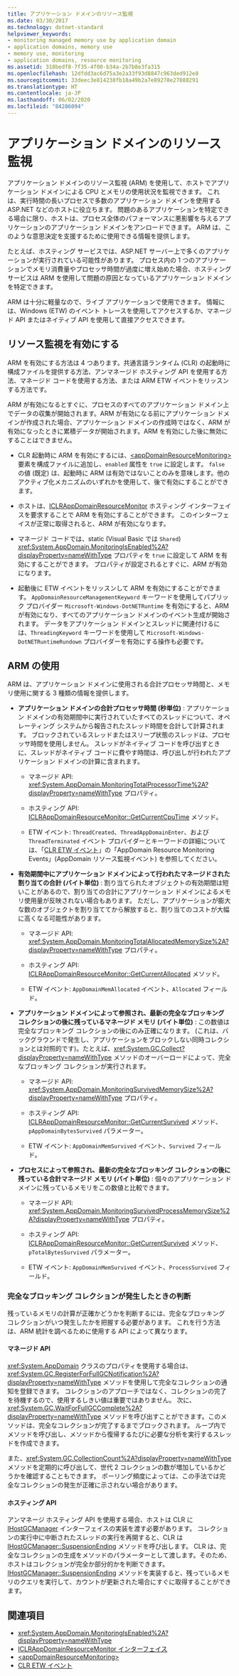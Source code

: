 ```yaml
---
title: アプリケーション ドメインのリソース監視
ms.date: 03/30/2017
ms.technology: dotnet-standard
helpviewer_keywords:
- monitoring managed memory use by application domain
- application domains, memory use
- memory use, monitoring
- application domains, resource monitoring
ms.assetid: 318bedf8-7f35-4f00-b34a-2b7b8e3fa315
ms.openlocfilehash: 12dfdd3ac6d75a3e2a33f93d8847c963ded912e8
ms.sourcegitcommit: 33deec3e814238fb18a49b2a7e89278e27888291
ms.translationtype: HT
ms.contentlocale: ja-JP
ms.lasthandoff: 06/02/2020
ms.locfileid: "84286094"
---
```

# <a name="application-domain-resource-monitoring"></a>アプリケーション ドメインのリソース監視

アプリケーション ドメインのリソース監視 (ARM) を使用して、ホストでアプリケーション ドメインによる CPU とメモリの使用状況を監視できます。 これは、実行時間の長いプロセスで多数のアプリケーション ドメインを使用する ASP.NET などのホストに役立ちます。 問題のあるアプリケーションを特定できる場合に限り、ホストは、プロセス全体のパフォーマンスに悪影響を与えるアプリケーションのアプリケーション ドメインをアンロードできます。 ARM は、このような意思決定を支援するために使用できる情報を提供します。

たとえば、ホスティング サービスでは、ASP.NET サーバー上で多くのアプリケーションが実行されている可能性があります。 プロセス内の 1 つのアプリケーションでメモリ消費量やプロセッサ時間が過度に増え始めた場合、ホスティング サービスは ARM を使用して問題の原因となっているアプリケーション ドメインを特定できます。

ARM は十分に軽量なので、ライブ アプリケーションで使用できます。 情報には、Windows (ETW) のイベント トレースを使用してアクセスするか、マネージド API またはネイティブ API を使用して直接アクセスできます。

## <a name="enabling-resource-monitoring"></a>リソース監視を有効にする

ARM を有効にする方法は 4 つあります。共通言語ランタイム (CLR) の起動時に構成ファイルを提供する方法、アンマネージド ホスティング API を使用する方法、マネージド コードを使用する方法、または ARM ETW イベントをリッスンする方法です。

ARM が有効になるとすぐに、プロセスのすべてのアプリケーション ドメイン上でデータの収集が開始されます。ARM が有効になる前にアプリケーション ドメインが作成された場合、アプリケーション ドメインの作成時ではなく、ARM が有効になったときに累積データが開始されます。ARM を有効にした後に無効にすることはできません。

- CLR 起動時に ARM を有効にするには、[\<appDomainResourceMonitoring>](../../framework/configure-apps/file-schema/runtime/appdomainresourcemonitoring-element.md) 要素を構成ファイルに追加し、`enabled` 属性を `true` に設定します。 `false` の値 (既定) は、起動時に ARM は有効ではないことのみを意味します。他のアクティブ化メカニズムのいずれかを使用して、後で有効にすることができます。

- ホストは、[ICLRAppDomainResourceMonitor](../../framework/unmanaged-api/hosting/iclrappdomainresourcemonitor-interface.md) ホスティング インターフェイスを要求することで ARM を有効にすることができます。 このインターフェイスが正常に取得されると、ARM が有効になります。

- マネージド コードでは、static (Visual Basic では `Shared`) <xref:System.AppDomain.MonitoringIsEnabled%2A?displayProperty=nameWithType> プロパティを `true` に設定して ARM を有効にすることができます。 プロパティが設定されるとすぐに、ARM が有効になります。

- 起動後に ETW イベントをリッスンして ARM を有効にすることができます。 `AppDomainResourceManagementKeyword` キーワードを使用してパブリック プロバイダー `Microsoft-Windows-DotNETRuntime` を有効にすると、ARM が有効になり、すべてのアプリケーション ドメインのイベント生成が開始されます。 データをアプリケーション ドメインとスレッドに関連付けるには、`ThreadingKeyword` キーワードを使用して `Microsoft-Windows-DotNETRuntimeRundown` プロバイダーを有効にする操作も必要です。

## <a name="using-arm"></a>ARM の使用

ARM は、アプリケーション ドメインに使用される合計プロセッサ時間と、メモリ使用に関する 3 種類の情報を提供します。

- **アプリケーション ドメインの合計プロセッサ時間 (秒単位)** : アプリケーション ドメインの有効期間中に実行されていたすべてのスレッドについて、オペレーティング システムから報告されたスレッド時間を合計して計算されます。 ブロックされているスレッドまたはスリープ状態のスレッドは、プロセッサ時間を使用しません。 スレッドがネイティブ コードを呼び出すときに、スレッドがネイティブ コードに費やす時間は、呼び出しが行われたアプリケーション ドメインの計算に含まれます。

  - マネージド API: <xref:System.AppDomain.MonitoringTotalProcessorTime%2A?displayProperty=nameWithType> プロパティ。

  - ホスティング API: [ICLRAppDomainResourceMonitor::GetCurrentCpuTime](../../framework/unmanaged-api/hosting/iclrappdomainresourcemonitor-getcurrentcputime-method.md) メソッド。

  - ETW イベント: `ThreadCreated`、`ThreadAppDomainEnter`、および `ThreadTerminated` イベント プロバイダーとキーワードの詳細については、「[CLR ETW イベント](../../framework/performance/clr-etw-events.md)」の「AppDomain Resource Monitoring Events」(AppDomain リソース監視イベント) を参照してください。

- **有効期間中にアプリケーション ドメインによって行われたマネージドされた割り当ての合計 (バイト単位)** : 割り当てられたオブジェクトの有効期間は短いことがあるので、割り当ての合計にアプリケーション ドメインによるメモリ使用量が反映されない場合もあります。 ただし、アプリケーションが膨大な数のオブジェクトを割り当ててから解放すると、割り当てのコストが大幅に高くなる可能性があります。

  - マネージド API: <xref:System.AppDomain.MonitoringTotalAllocatedMemorySize%2A?displayProperty=nameWithType> プロパティ。

  - ホスティング API: [ICLRAppDomainResourceMonitor::GetCurrentAllocated](../../framework/unmanaged-api/hosting/iclrappdomainresourcemonitor-getcurrentallocated-method.md) メソッド。

  - ETW イベント: `AppDomainMemAllocated` イベント、`Allocated` フィールド。

- **アプリケーション ドメインによって参照され、最新の完全なブロッキング コレクションの後に残っているマネージド メモリ (バイト単位)** : この数値は完全なブロッキング コレクションの後にのみ正確になります。 (これは、バックグラウンドで発生し、アプリケーションをブロックしない同時コレクションとは対照的です)。たとえば、<xref:System.GC.Collect?displayProperty=nameWithType> メソッドのオーバーロードによって、完全なブロッキング コレクションが実行されます。

  - マネージド API: <xref:System.AppDomain.MonitoringSurvivedMemorySize%2A?displayProperty=nameWithType> プロパティ。

  - ホスティング API: [ICLRAppDomainResourceMonitor::GetCurrentSurvived](../../framework/unmanaged-api/hosting/iclrappdomainresourcemonitor-getcurrentsurvived-method.md) メソッド、`pAppDomainBytesSurvived` パラメーター。

  - ETW イベント: `AppDomainMemSurvived` イベント、`Survived` フィールド。

- **プロセスによって参照され、最新の完全なブロッキング コレクションの後に残っている合計マネージド メモリ (バイト単位)** : 個々のアプリケーション ドメインに残っている​​メモリをこの数値と比較できます。

  - マネージド API: <xref:System.AppDomain.MonitoringSurvivedProcessMemorySize%2A?displayProperty=nameWithType> プロパティ。

  - ホスティング API: [ICLRAppDomainResourceMonitor::GetCurrentSurvived](../../framework/unmanaged-api/hosting/iclrappdomainresourcemonitor-getcurrentsurvived-method.md) メソッド、`pTotalBytesSurvived` パラメーター。

  - ETW イベント: `AppDomainMemSurvived` イベント、`ProcessSurvived` フィールド。

### <a name="determining-when-a-full-blocking-collection-occurs"></a>完全なブロッキング コレクションが発生したときの判断

残っているメモリの計算が正確かどうかを判断するには、完全なブロッキング コレクションがいつ発生したかを把握する必要があります。 これを行う方法は、ARM 統計を調べるために使用する API によって異なります。

#### <a name="managed-api"></a>マネージド API

<xref:System.AppDomain> クラスのプロパティを使用する場合は、<xref:System.GC.RegisterForFullGCNotification%2A?displayProperty=nameWithType> メソッドを使用して完全なコレクションの通知を登録できます。 コレクションのアプローチではなく、コレクションの完了を待機するので、使用するしきい値は重要ではありません。 次に、<xref:System.GC.WaitForFullGCComplete%2A?displayProperty=nameWithType> メソッドを呼び出すことができます。このメソッドは、完全なコレクションが完了するまでブロックされます。 ループ内でメソッドを呼び出し、メソッドから復帰するたびに必要な分析を実行するスレッドを作成できます。

また、<xref:System.GC.CollectionCount%2A?displayProperty=nameWithType> メソッドを定期的に呼び出して、世代 2 コレクションの数が増加しているかどうかを確認することもできます。 ポーリング頻度によっては、この手法では完全なコレクションの発生が正確に示されない場合があります。

#### <a name="hosting-api"></a>ホスティング API

アンマネージ ホスティング API を使用する場合、ホストは CLR に [IHostGCManager](../../framework/unmanaged-api/hosting/ihostgcmanager-interface.md) インターフェイスの実装を渡す必要があります。 コレクションの実行中に中断されたスレッドの実行を再開すると、CLR は [IHostGCManager::SuspensionEnding](../../framework/unmanaged-api/hosting/ihostgcmanager-suspensionending-method.md) メソッドを呼び出します。 CLR は、完全なコレクションの生成をメソッドのパラメーターとして渡します。そのため、ホストはコレクションが完全か部分的かを判断できます。 [IHostGCManager::SuspensionEnding](../../framework/unmanaged-api/hosting/ihostgcmanager-suspensionending-method.md) メソッドを実装すると、残っているメモリのクエリを実行して、カウントが更新された場合にすぐに取得することができます。

## <a name="see-also"></a>関連項目

- <xref:System.AppDomain.MonitoringIsEnabled%2A?displayProperty=nameWithType>
- [ICLRAppDomainResourceMonitor インターフェイス](../../framework/unmanaged-api/hosting/iclrappdomainresourcemonitor-interface.md)
- [\<appDomainResourceMonitoring>](../../framework/configure-apps/file-schema/runtime/appdomainresourcemonitoring-element.md)
- [CLR ETW イベント](../../framework/performance/clr-etw-events.md)
